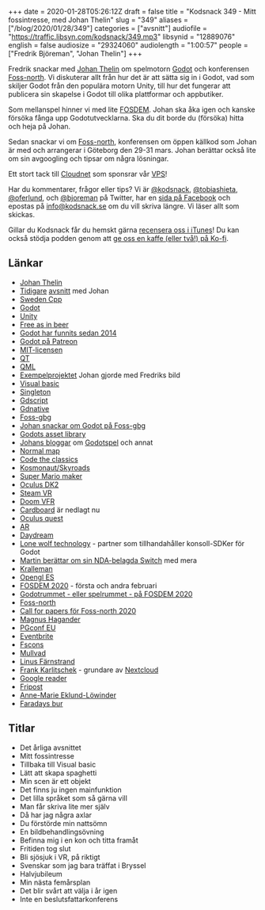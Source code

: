 +++
date = 2020-01-28T05:26:12Z
draft = false
title = "Kodsnack 349 - Mitt fossintresse, med Johan Thelin"
slug = "349"
aliases = ["/blog/2020/01/28/349"]
categories = ["avsnitt"]
audiofile = "https://traffic.libsyn.com/kodsnack/349.mp3"
libsynid = "12889076"
english = false
audiosize = "29324060"
audiolength = "1:00:57"
people = ["Fredrik Björeman", "Johan Thelin"]
+++

Fredrik snackar med [Johan Thelin](https://e8johan.se/) om spelmotorn [Godot](https://godotengine.org/) och konferensen [Foss-north](https://foss-north.se/). Vi diskuterar allt från hur det är att sätta sig in i Godot, vad som skiljer Godot från den populära motorn Unity, till hur det fungerar att publicera sin skapelse i Godot till olika plattformar och appbutiker.

Som mellanspel hinner vi med lite [FOSDEM](https://fosdem.org/2020/about/). Johan ska åka igen och kanske försöka fånga upp Godotutvecklarna. Ska du dit borde du (försöka) hitta och heja på Johan.

Sedan snackar vi om [Foss-north](https://foss-north.se/), konferensen om öppen källkod som Johan är med och arrangerar i Göteborg den 29-31 mars. Johan berättar också lite om sin avgoogling och tipsar om några lösningar.

Ett stort tack till [Cloudnet](http://www.cloudnet.se) som sponsrar vår [VPS](http://en.wikipedia.org/wiki/Virtual_private_server)!

Har du kommentarer, frågor eller tips? Vi är [@kodsnack](https://www.twitter.com/kodsnack), [@tobiashieta](https://www.twitter.com/tobiashieta), [@oferlund](https://www.twitter.com/oferlund), och [@bjoreman](https://www.twitter.com/bjoreman) på Twitter, har en [sida på Facebook](https://www.facebook.com/kodsnack) och epostas på [info@kodsnack.se](mailto:info@kodsnack.se) om du vill skriva längre. Vi läser allt som skickas.

Gillar du Kodsnack får du hemskt gärna [recensera oss i iTunes](http://itunes.apple.com/se/podcast/kodsnack/id561631498?l=en)! Du kan också stödja podden genom att <a href="https://ko-fi.com/kodsnack" rel="payment">ge oss en kaffe (eller två!) på Ko-fi</a>.

## Länkar ##
* [Johan Thelin](https://e8johan.se/)
* [Tidigare](https://kodsnack.se/299/) [avsnitt](https://kodsnack.se/251/) med Johan
* [Sweden Cpp](https://www.swedencpp.se)
* [Godot](https://godotengine.org/)
* [Unity](https://en.wikipedia.org/wiki/Unity_%28game_engine%29)
* [Free as in beer](https://en.wikipedia.org/wiki/Gratis_versus_libre)
* [Godot har funnits sedan 2014](https://en.wikipedia.org/wiki/Godot_%28game_engine%29)
* [Godot på Patreon](https://www.patreon.com/godotengine)
* [MIT-licensen](https://en.wikipedia.org/wiki/MIT_License)
* [QT](https://en.wikipedia.org/wiki/Qt_%28software%29)
* [QML](https://en.wikipedia.org/wiki/QML)
* [Exempelprojektet](https://github.com/e8johan/guru) Johan gjorde med Fredriks bild
* [Visual basic](https://en.wikipedia.org/wiki/Visual_Basic)
* [Singleton](https://en.wikipedia.org/wiki/Singleton)
* [Gdscript](https://docs.godotengine.org/en/3.1/getting_started/scripting/gdscript/)
* [Gdnative](https://godotengine.org/article/dlscript-here)
* [Foss-gbg](https://foss-gbg.se/)
* [Johan snackar  om Godot på Foss-gbg](https://foss-gbg.se/2019/11/2019-10-the-game-programming-event/)
* [Godots asset library](https://godotengine.org/asset-library/asset)
* [Johans bloggar](http://www.thelins.se/johan/blog/) om [Godotspel](http://www.thelins.se/johan/blog/2019/11/play-ing-with-godot/) och annat
* [Normal map](https://en.wikipedia.org/wiki/Normal_mapping)
* [Code the classics](https://www.raspberrypi.org/blog/code-the-classics-on-sale-now/)
* [Kosmonaut/Skyroads](https://en.wikipedia.org/wiki/SkyRoads_%28video_game%29)
* [Super Mario maker](https://en.wikipedia.org/wiki/Super_Mario_Maker)
* [Oculus DK2](https://en.wikipedia.org/wiki/Oculus_Rift#Development_Kit_2)
* [Steam VR](https://en.wikipedia.org/wiki/Steam_%28service%29#SteamVR)
* [Doom VFR](https://www.metacritic.com/game/playstation-4/doom-vfr)
* [Cardboard](https://en.wikipedia.org/wiki/Google_Cardboard) är nedlagt nu
* [Oculus quest](https://en.wikipedia.org/wiki/Oculus_Quest)
* [AR](https://en.wikipedia.org/wiki/Augmented_reality)
* [Daydream](https://en.wikipedia.org/wiki/Google_Daydream)
* [Lone wolf technology](http://www.lonewolftechnology.com/) - partner som tillhandahåller konsoll-SDKer för Godot
* [Martin berättar om sin NDA-belagda Switch](https://kodsnack.se/337/) med mera
* [Kralleman](https://twitter.com/kralleman)
* [Opengl ES](https://en.wikipedia.org/wiki/OpenGL_ES)
* [FOSDEM 2020](https://fosdem.org/2020/about/) - första och andra februari
* [Godotrummet - eller spelrummet - på FOSDEM 2020](https://fosdem.org/2020/schedule/track/game_development/)
* [Foss-north](https://foss-north.se/)
* [Call for papers för Foss-north 2020](https://foss-north.se/accounts/login/?next=/events/2020/callforpapers/)
* [Magnus Hagander](https://blog.hagander.net/)
* [PGconf EU](https://2020.pgconf.eu/)
* [Eventbrite](https://en.wikipedia.org/wiki/Eventbrite)
* [Fscons](https://fscons.org/XII/)
* [Mullvad](https://mullvad.net/sv/)
* [Linus Färnstrand](https://github.com/faern)
* [Frank Karlitschek](https://karlitschek.de/) - grundare av [Nextcloud](https://nextcloud.com/)
* [Google reader](https://en.wikipedia.org/wiki/Google_Reader)
* [Fripost](https://fripost.org/)
* [Anne-Marie Eklund-Löwinder](https://sv.wikipedia.org/wiki/Anne-Marie_Eklund_L%C3%B6winder)
* [Faradays bur](https://sv.wikipedia.org/wiki/Faradays_bur)

## Titlar ##
* Det årliga avsnittet
* Mitt fossintresse
* Tillbaka till Visual basic
* Lätt att skapa spaghetti
* Min scen är ett objekt
* Det finns ju ingen mainfunktion
* Det lilla språket som så gärna vill
* Man får skriva lite mer själv
* Då har jag några axlar
* Du förstörde min nattsömn
* En bildbehandlingsövning
* Befinna mig i en kon och titta framåt
* Fritiden tog slut
* Bli sjösjuk i VR, på riktigt
* Svenskar som jag bara träffat i Bryssel
* Halvjubileum
* Min nästa femårsplan
* Det blir svårt att välja i år igen
* Inte en beslutsfattarkonferens
